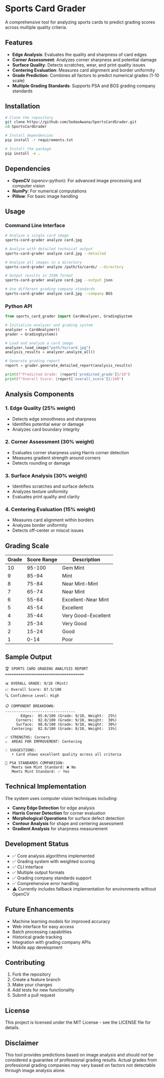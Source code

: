 # Sports Card Grader

A comprehensive tool for analyzing sports cards to predict grading scores across multiple quality criteria.

## Features

- **Edge Analysis**: Evaluates the quality and sharpness of card edges
- **Corner Assessment**: Analyzes corner sharpness and potential damage
- **Surface Quality**: Detects scratches, wear, and print quality issues
- **Centering Evaluation**: Measures card alignment and border uniformity
- **Grade Prediction**: Combines all factors to predict numerical grades (1-10 scale)
- **Multiple Grading Standards**: Supports PSA and BGS grading company standards

## Installation

```bash
# Clone the repository
git clone https://github.com/SedaoAwana/SportsCardGrader.git
cd SportsCardGrader

# Install dependencies
pip install -r requirements.txt

# Install the package
pip install -e .
```

## Dependencies

- **OpenCV** (opencv-python): For advanced image processing and computer vision
- **NumPy**: For numerical computations
- **Pillow**: For basic image handling

## Usage

### Command Line Interface

```bash
# Analyze a single card image
sports-card-grader analyze card.jpg

# Analyze with detailed technical output
sports-card-grader analyze card.jpg --detailed

# Analyze all images in a directory
sports-card-grader analyze /path/to/cards/ --directory

# Output results in JSON format
sports-card-grader analyze card.jpg --output json

# Use different grading company standards
sports-card-grader analyze card.jpg --company BGS
```

### Python API

```python
from sports_card_grader import CardAnalyzer, GradingSystem

# Initialize analyzer and grading system
analyzer = CardAnalyzer()
grader = GradingSystem()

# Load and analyze a card image
analyzer.load_image("path/to/card.jpg")
analysis_results = analyzer.analyze_all()

# Generate grading report
report = grader.generate_detailed_report(analysis_results)

print(f"Predicted Grade: {report['predicted_grade']}/10")
print(f"Overall Score: {report['overall_score']}/100")
```

## Analysis Components

### 1. Edge Quality (25% weight)
- Detects edge smoothness and sharpness
- Identifies potential wear or damage
- Analyzes card boundary integrity

### 2. Corner Assessment (30% weight)
- Evaluates corner sharpness using Harris corner detection
- Measures gradient strength around corners
- Detects rounding or damage

### 3. Surface Analysis (30% weight)
- Identifies scratches and surface defects
- Analyzes texture uniformity
- Evaluates print quality and clarity

### 4. Centering Evaluation (15% weight)
- Measures card alignment within borders
- Analyzes border uniformity
- Detects off-center or miscut issues

## Grading Scale

| Grade | Score Range | Description |
|-------|-------------|-------------|
| 10    | 95-100      | Gem Mint    |
| 9     | 85-94       | Mint        |
| 8     | 75-84       | Near Mint-Mint |
| 7     | 65-74       | Near Mint   |
| 6     | 55-64       | Excellent-Near Mint |
| 5     | 45-54       | Excellent   |
| 4     | 35-44       | Very Good-Excellent |
| 3     | 25-34       | Very Good   |
| 2     | 15-24       | Good        |
| 1     | 0-14        | Poor        |

## Sample Output

```
🏆 SPORTS CARD GRADING ANALYSIS REPORT
====================================

📊 OVERALL GRADE: 9/10 (Mint)
📈 Overall Score: 87.5/100
🔍 Confidence Level: High

📋 COMPONENT BREAKDOWN:
--------------------------------
       Edges:  85.0/100 (Grade: 9/10, Weight:  25%)
     Corners:  92.0/100 (Grade: 9/10, Weight:  30%)
     Surface:  88.0/100 (Grade: 9/10, Weight:  30%)
   Centering:  82.0/100 (Grade: 8/10, Weight:  15%)

✅ STRENGTHS: Corners
⚠️  AREAS FOR IMPROVEMENT: Centering

💡 SUGGESTIONS:
   • Card shows excellent quality across all criteria

🏢 PSA STANDARDS COMPARISON:
   Meets Gem Mint Standard: ❌ No
   Meets Mint Standard: ✅ Yes
```

## Technical Implementation

The system uses computer vision techniques including:

- **Canny Edge Detection** for edge analysis
- **Harris Corner Detection** for corner evaluation
- **Morphological Operations** for surface defect detection
- **Contour Analysis** for shape and centering assessment
- **Gradient Analysis** for sharpness measurement

## Development Status

- ✅ Core analysis algorithms implemented
- ✅ Grading system with weighted scoring
- ✅ CLI interface
- ✅ Multiple output formats
- ✅ Grading company standards support
- ✅ Comprehensive error handling
- ⚠️ Currently includes fallback implementation for environments without OpenCV

## Future Enhancements

- Machine learning models for improved accuracy
- Web interface for easy access
- Batch processing capabilities
- Historical grade tracking
- Integration with grading company APIs
- Mobile app development

## Contributing

1. Fork the repository
2. Create a feature branch
3. Make your changes
4. Add tests for new functionality
5. Submit a pull request

## License

This project is licensed under the MIT License - see the LICENSE file for details.

## Disclaimer

This tool provides predictions based on image analysis and should not be considered a guarantee of professional grading results. Actual grades from professional grading companies may vary based on factors not detectable through image analysis alone.
